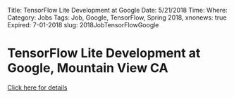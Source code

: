 Title: TensorFlow Lite Development at Google
Date: 5/21/2018
Time:
Where: 
Category: Jobs
Tags: Job, Google, TensorFlow, Spring 2018,
xnonews: true
Expired: 7-01-2018
slug: 2018JobTensorFlowGoogle

# TensorFlow Lite Development at Google, Mountain View CA

[Click here for details](https://u1757996.ct.sendgrid.net/wf/click?upn=0K-2Bcw-2BsMA0h2-2F3qnR0TY9WQfx2wWtSC3SclzSEUJXdeB6eGPloy-2F6kRgzjYUMUbNwRCsKjjQJ4BpanTkzLdcmw-3D-3D_TJeXY-2FeXnl2P-2Fo5fSl05pyOagjE7TtGe8faneCIiwyfESh8wstJLn8GlHuS8dANP-2F5171XGBUQ2Z04ybv9Rc1IjhA9XyxVwyP1Fe76Vc7Oz8QI6Gnyw7O5XcaKlvJxKgtt1pdZT0hCMDPYLge6lOY3wRrNjeKYjTbSGBuY5D8SjalWyF-2B148m1LaEZjwvLitgl2PDzv7ZyVb5SFII-2BKvHJFFHolZCE2iIY72uS5NoDebp-2B7x16weQpN9yeSxMRLQp-2BkwL49NC1VJyvREDOLDot2Vkx6UCx2tRwO5DLMbGMX6rZLEn1L0Hs3T-2BuIEygEk)